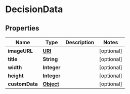 

# DecisionData

## Properties

Name | Type | Description | Notes
------------ | ------------- | ------------- | -------------
**imageURL** | [**URI**](URI.md) |  |  [optional]
**title** | **String** |  |  [optional]
**width** | **Integer** |  |  [optional]
**height** | **Integer** |  |  [optional]
**customData** | [**Object**](.md) |  |  [optional]



